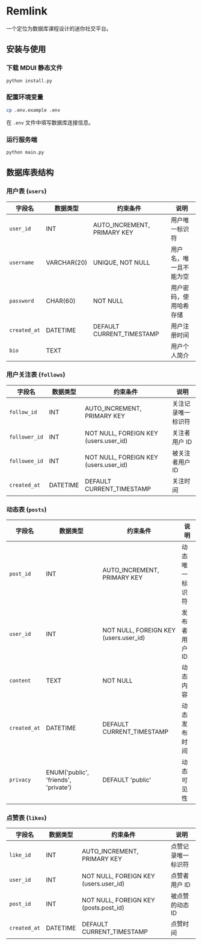 # Remlink

一个定位为数据库课程设计的迷你社交平台。

## 安装与使用

### 下载 MDUI 静态文件

```bash
python install.py
```

### 配置环境变量

```bash
cp .env.example .env
```

在 `.env` 文件中填写数据库连接信息。

### 运行服务端

```bash
python main.py
```

## 数据库表结构

### 用户表 (`users`)

| 字段名       | 数据类型    | 约束条件                    | 说明                   |
| ------------ | ----------- | --------------------------- | ---------------------- |
| `user_id`    | INT         | AUTO_INCREMENT, PRIMARY KEY | 用户唯一标识符         |
| `username`   | VARCHAR(20) | UNIQUE, NOT NULL            | 用户名，唯一且不能为空 |
| `password`   | CHAR(60)    | NOT NULL                    | 用户密码，使用哈希存储 |
| `created_at` | DATETIME    | DEFAULT CURRENT_TIMESTAMP   | 用户注册时间           |
| `bio`        | TEXT        |                             | 用户个人简介           |

### 用户关注表 (`follows`)

| 字段名        | 数据类型 | 约束条件                              | 说明               |
| ------------- | -------- | ------------------------------------- | ------------------ |
| `follow_id`   | INT      | AUTO_INCREMENT, PRIMARY KEY           | 关注记录唯一标识符 |
| `follower_id` | INT      | NOT NULL, FOREIGN KEY (users.user_id) | 关注者用户 ID      |
| `followee_id` | INT      | NOT NULL, FOREIGN KEY (users.user_id) | 被关注者用户 ID    |
| `created_at`  | DATETIME | DEFAULT CURRENT_TIMESTAMP             | 关注时间           |

### 动态表 (`posts`)

| 字段名       | 数据类型                             | 约束条件                              | 说明           |
| ------------ | ------------------------------------ | ------------------------------------- | -------------- |
| `post_id`    | INT                                  | AUTO_INCREMENT, PRIMARY KEY           | 动态唯一标识符 |
| `user_id`    | INT                                  | NOT NULL, FOREIGN KEY (users.user_id) | 发布者用户 ID  |
| `content`    | TEXT                                 | NOT NULL                              | 动态内容       |
| `created_at` | DATETIME                             | DEFAULT CURRENT_TIMESTAMP             | 动态发布时间   |
| `privacy`    | ENUM('public', 'friends', 'private') | DEFAULT 'public'                      | 动态可见性     |

### 点赞表 (`likes`)

| 字段名       | 数据类型 | 约束条件                              | 说明               |
| ------------ | -------- | ------------------------------------- | ------------------ |
| `like_id`    | INT      | AUTO_INCREMENT, PRIMARY KEY           | 点赞记录唯一标识符 |
| `user_id`    | INT      | NOT NULL, FOREIGN KEY (users.user_id) | 点赞者用户 ID      |
| `post_id`    | INT      | NOT NULL, FOREIGN KEY (posts.post_id) | 被点赞的动态 ID    |
| `created_at` | DATETIME | DEFAULT CURRENT_TIMESTAMP             | 点赞时间           |

